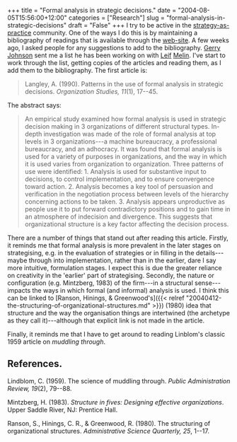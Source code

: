 +++
title = "Formal analysis in strategic decisions."
date = "2004-08-05T15:56:00+12:00"
categories = ["Research"]
slug = "formal-analysis-in-strategic-decisions"
draft = "False"
+++
I try to be active in the
[strategy-as-practice](http://www.strategy-as-practice.org/) community.  One of
the ways I do this is by maintaining a bibliography of readings that is
available through the [web-site](http://www.strategy-as-practice.org/). A few
weeks ago, I asked people for any suggestions to add to the bibliography.
[Gerry Johnson](http://www.strath.ac.uk/gsb/staff/johnson_g.html) sent me a
list he has been working on with
[Leif](http://www.ihh.hj.se/eng/research/emm_faculty/emm_leif_melin.htm)
[Melin](http://www.ihh.hj.se/info/nyheter/2003/2003_06_19_leifmelin.htm).  I've
start to work through the list, getting copies of the articles and reading
them, as I add them to the bibliography. The first article is:

> Langley, A. (1990). Patterns in the use of formal analysis in
strategic decisions. _Organization Studies, 11_(1), 17--45.

The abstract says:

> An empirical study examined how formal analysis is used in
strategic decision making in 3 organizations of different structural types.
In-depth investigation was made of the role of formal analysis at top levels in
3 organizations---a machine bureaucracy, a professional bureaucracy, and an
adhocracy. It was found that formal analysis is used for a variety of purposes
in organizations, and the way in which it is used varies from organization to
organization. Three patterns of use were identified: 1. Analysis is used for
substantive input to decisions, to control implementation, and to ensure
convergence toward action. 2. Analysis becomes a key tool of persuasion and
verification in the negotiation process between levels of the hierarchy
concerning actions to be taken. 3. Analysis appears unproductive as people use
it to put forward contradictory positions and to gain time in an atmosphere of
indecision and divergence. This suggests that organizational structure is a key
factor affecting the decision process.

There are a number of things that stand out after reading this article.
Firstly, it reminds me that formal analysis is more prevalent in the later
stages on strategising, e.g. in the evaluation of strategies or in filling in
the details---maybe through into implementation, rather than in the earlier,
dare I say more intuitive, formulation stages. I expect this is due the greater
reliance on creativity in the 'earlier' part of strategising.  Secondly, the
nature or configuration (e.g. Mintzberg, 1983) of the firm---in a structural
sense---impacts the ways in which formal (and informal) analysis is used. I
think this can be linked to [Ranson, Hinings, &
Greenwood's]({{< relref "20040412-the-structuring-of-organizational-structures.md" >}})
(1980) idea that structure and the way the organisation things are intertwined
(the archetype as they call it)---although that explicit link is not made in
the article.

Finally, it reminds me that I have to get around to reading Linblom's classic
1959 article on _muddling through_.

## References.

Lindblom, C. (1959). The science of muddling through. _Public
Administration Review, 19_(2), 79--88.

Mintzberg, H. (1983). _Structure in fives: Designing effective
organizations_. Upper Saddle River, NJ:
Prentice Hall.

Ranson, S., Hinings, C. R., & Greenwood, R.
(1980). The structuring of organizational structures.
_Administrative Science Quarterly, 25_, 1--17.

